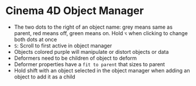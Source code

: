 # Cinema 4D Object Manager

- The two dots to the right of an object name: grey means same as parent, red means off, green means on. Hold `⌥` when clicking to change both dots at once
- `S`: Scroll to first active in object manager
- Objects colored purple will manipulate or distort objects or data
- Deformers need to be children of object to deform
- Deformer properties have a `fit to parent` that sizes to parent
- Hold shift with an object selected in the object manager when adding an object to add it as a child
